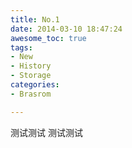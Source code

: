 ```yaml
---
title: No.1
date: 2014-03-10 18:47:24
awesome_toc: true
tags:
- New
- History
- Storage
categories:
- Brasrom

---
```

测试测试
测试测试
